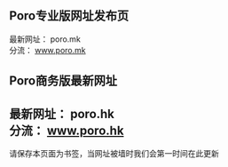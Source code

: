   Poro专业版网址发布页
  -----------------------
  最新网址： poro.mk<br>
  分流： www.poro.mk
  
  
  Poro商务版最新网址
  -----------------------
  最新网址： poro.hk<br>
  分流： www.poro.hk
---------------------
请保存本页面为书签，当网址被墙时我们会第一时间在此更新
